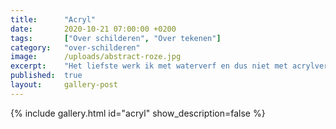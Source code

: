 ```yaml
---
title:      "Acryl"
date:       2020-10-21 07:00:00 +0200
tags:       ["Over schilderen", "Over tekenen"]
category:   "over-schilderen"
image:      /uploads/abstract-roze.jpg
excerpt:    "Het liefste werk ik met waterverf en dus niet met acrylverf. Voor de afwisseling grijp ik er soms wel naar. Het is zo anders dan waterverf. Daarom is het extra inspirerend en uitdagend. Ondanks de worsteling die ik ermee kan hebben ben ik vaak blij verrast met het resultaat."
published:  true
layout:     gallery-post
---
```


{% include gallery.html id="acryl" show_description=false %}
